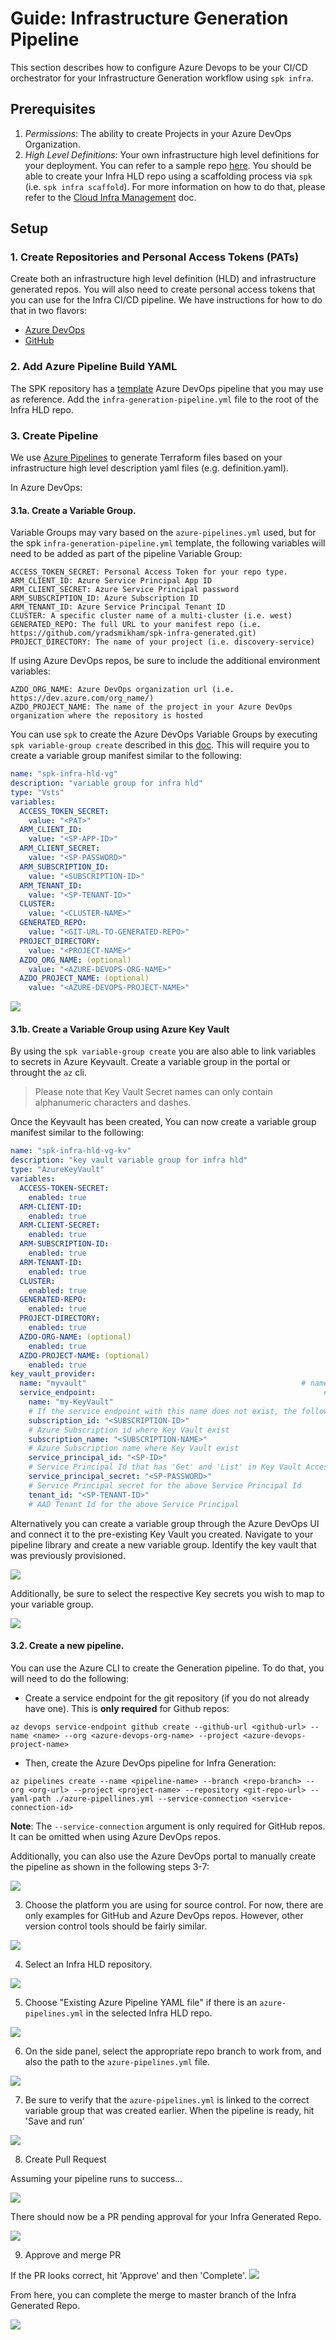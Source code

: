 # Guide: Infrastructure Generation Pipeline

This section describes how to configure Azure Devops to be your CI/CD
orchestrator for your Infrastructure Generation workflow using `spk infra`.

## Prerequisites

1. _Permissions_: The ability to create Projects in your Azure DevOps
   Organization.
2. _High Level Definitions_: Your own infrastructure high level definitions for
   your deployment. You can refer to a sample repo
   [here](https://github.com/yradsmikham/spk-infra-hld). You should be able to
   create your Infra HLD repo using a scaffolding process via `spk` (i.e.
   `spk infra scaffold`). For more information on how to do that, please refer
   to the
   [Cloud Infra Management](https://github.com/CatalystCode/spk/blob/master/docs/cloud-infra-management.md#scaffold)
   doc.

## Setup

### 1. Create Repositories and Personal Access Tokens (PATs)

Create both an infrastructure high level definition (HLD) and infrastructure
generated repos. You will also need to create personal access tokens that you
can use for the Infra CI/CD pipeline. We have instructions for how to do that in
two flavors:

- [Azure DevOps](https://github.com/microsoft/bedrock/blob/master/gitops/azure-devops/ADORepos.md)
- [GitHub](https://github.com/microsoft/bedrock/blob/master/gitops/azure-devops/GitHubRepos.md)

### 2. Add Azure Pipeline Build YAML

The SPK repository has a
[template](../../azure-pipelines/templates/infra-generation-pipeline.yml) Azure
DevOps pipeline that you may use as reference. Add the
`infra-generation-pipeline.yml` file to the root of the Infra HLD repo.

### 3. Create Pipeline

We use
[Azure Pipelines](https://docs.microsoft.com/en-us/azure/devops/pipelines/get-started/key-pipelines-concepts?toc=/azure/devops/pipelines/toc.json&bc=/azure/devops/boards/pipelines/breadcrumb/toc.json&view=azure-devops)
to generate Terraform files based on your infrastructure high level description
yaml files (e.g. definition.yaml).

In Azure DevOps:

#### 3.1a. Create a Variable Group.

Variable Groups may vary based on the `azure-pipelines.yml` used, but for the
spk `infra-generation-pipeline.yml` template, the following variables will need
to be added as part of the pipeline Variable Group:

```
ACCESS_TOKEN_SECRET: Personal Access Token for your repo type.
ARM_CLIENT_ID: Azure Service Principal App ID
ARM_CLIENT_SECRET: Azure Service Principal password
ARM_SUBSCRIPTION_ID: Azure Subscription ID
ARM_TENANT_ID: Azure Service Principal Tenant ID
CLUSTER: A specific cluster name of a multi-cluster (i.e. west)
GENERATED_REPO: The full URL to your manifest repo (i.e. https://github.com/yradsmikham/spk-infra-generated.git)
PROJECT_DIRECTORY: The name of your project (i.e. discovery-service)
```

If using Azure DevOps repos, be sure to include the additional environment
variables:

```
AZDO_ORG_NAME: Azure DevOps organization url (i.e. https://dev.azure.com/org_name/)
AZDO_PROJECT_NAME: The name of the project in your Azure DevOps organization where the repository is hosted
```

You can use `spk` to create the Azure DevOps Variable Groups by executing
`spk variable-group create` described in this
[doc](../../guides/variable-group.md). This will require you to create a
variable group manifest similar to the following:

```yml
name: "spk-infra-hld-vg"
description: "variable group for infra hld"
type: "Vsts"
variables:
  ACCESS_TOKEN_SECRET:
    value: "<PAT>"
  ARM_CLIENT_ID:
    value: "<SP-APP-ID>"
  ARM_CLIENT_SECRET:
    value: "<SP-PASSWORD>"
  ARM_SUBSCRIPTION_ID:
    value: "<SUBSCRIPTION-ID>"
  ARM_TENANT_ID:
    value: "<SP-TENANT-ID>"
  CLUSTER:
    value: "<CLUSTER-NAME>"
  GENERATED_REPO:
    value: "<GIT-URL-TO-GENERATED-REPO>"
  PROJECT_DIRECTORY:
    value: "<PROJECT-NAME>"
  AZDO_ORG_NAME: (optional)
    value: "<AZURE-DEVOPS-ORG-NAME>"
  AZDO_PROJECT_NAME: (optional)
    value: "<AZURE-DEVOPS-PROJECT-NAME>"
```

![](../images/spk-infra-vg.png)

#### 3.1b. Create a Variable Group using Azure Key Vault

By using the `spk variable-group create` you are also able to link variables to
secrets in Azure Keyvault. Create a variable group in the portal or throught the
`az` cli.

> Please note that Key Vault Secret names can only contain alphanumeric
> characters and dashes.

Once the Keyvault has been created, You can now create a variable group manifest
similar to the following:

```yml
name: "spk-infra-hld-vg-kv"
description: "key vault variable group for infra hld"
type: "AzureKeyVault"
variables:
  ACCESS-TOKEN-SECRET:
    enabled: true
  ARM-CLIENT-ID:
    enabled: true
  ARM-CLIENT-SECRET:
    enabled: true
  ARM-SUBSCRIPTION-ID:
    enabled: true
  ARM-TENANT-ID:
    enabled: true
  CLUSTER:
    enabled: true
  GENERATED-REPO:
    enabled: true
  PROJECT-DIRECTORY:
    enabled: true
  AZDO-ORG-NAME: (optional)
    enabled: true
  AZDO-PROJECT-NAME: (optional)
    enabled: true
key_vault_provider:
  name: "myvault"                                                # name of the Azure Key Vaukt with Secrets
  service_endpoint:                                                   # service endpoint is required to authorize with Azure Key Vault
    name: "my-KeyVault"
    # If the service endpoint with this name does not exist, the following values are required to create a new service connection with this name
    subscription_id: "<SUBSCRIPTION-ID>"
    # Azure Subscription id where Key Vault exist
    subscription_name: "<SUBSCRIPTION-NAME>"
    # Azure Subscription name where Key Vault exist
    service_principal_id: "<SP-ID>"
    # Service Principal Id that has 'Get' and 'List' in Key Vault Access Policy
    service_principal_secret: "<SP-PASSWORD>"
    # Service Principal secret for the above Service Principal Id
    tenant_id: "<SP-TENANT-ID>"
    # AAD Tenant Id for the above Service Principal
```

Alternatively you can create a variable group through the Azure DevOps UI and
connect it to the pre-existing Key Vault you created. Navigate to your pipeline
library and create a new variable group. Identify the key vault that was
previously provisioned.

![](../images/kvsetupvg.png)

Additionally, be sure to select the respective Key secrets you wish to map to
your variable group.

![](../images/secrets-kv-vg.png)

#### 3.2. Create a new pipeline.

You can use the Azure CLI to create the Generation pipeline. To do that, you
will need to do the following:

- Create a service endpoint for the git repository (if you do not already have
  one). This is **only required** for Github repos:

`az devops service-endpoint github create --github-url <github-url> --name <name> --org <azure-devops-org-name> --project <azure-devops-project-name>`

- Then, create the Azure DevOps pipeline for Infra Generation:

`az pipelines create --name <pipeline-name> --branch <repo-branch> --org <org-url> --project <project-name> --repository <git-repo-url> --yaml-path ./azure-pipellines.yml --service-connection <service-connection-id>`

**Note**: The `--service-connection` argument is only required for GitHub repos.
It can be omitted when using Azure DevOps repos.

Additionally, you can also use the Azure DevOps portal to manually create the
pipeline as shown in the following steps 3-7:

![](../images/spk-infra-new-pipeline.png)

3. Choose the platform you are using for source control. For now, there are only
   examples for GitHub and Azure DevOps repos. However, other version control
   tools should be fairly similar.

![](../images/spk-infra-azdo.png)

4. Select an Infra HLD repository.

![](../images/spk-infra-azdo-repo.png)

5. Choose "Existing Azure Pipeline YAML file" if there is an
   `azure-pipelines.yml` in the selected Infra HLD repo.

![](../images/spk-infra-existing-yaml.png)

6. On the side panel, select the appropriate repo branch to work from, and also
   the path to the `azure-pipelines.yml` file.

![](../images/spk-infra-path-to-yaml.png)

7. Be sure to verify that the `azure-pipelines.yml` is linked to the correct
   variable group that was created earlier. When the pipeline is ready, hit
   'Save and run'

![](../images/spk-infra-save-run.png)

8. Create Pull Request

Assuming your pipeline runs to success...

![](../images/spk-infra-successful-pipeline.png)

There should now be a PR pending approval for your Infra Generated Repo.

![](../images/spk-infra-pr.png)

9. Approve and merge PR

If the PR looks correct, hit 'Approve' and then 'Complete'.
![](../images/spk-infra-pr-approve.png)

From here, you can complete the merge to master branch of the Infra Generated
Repo.

![](../images/spk-infra-complete-merge.png)
